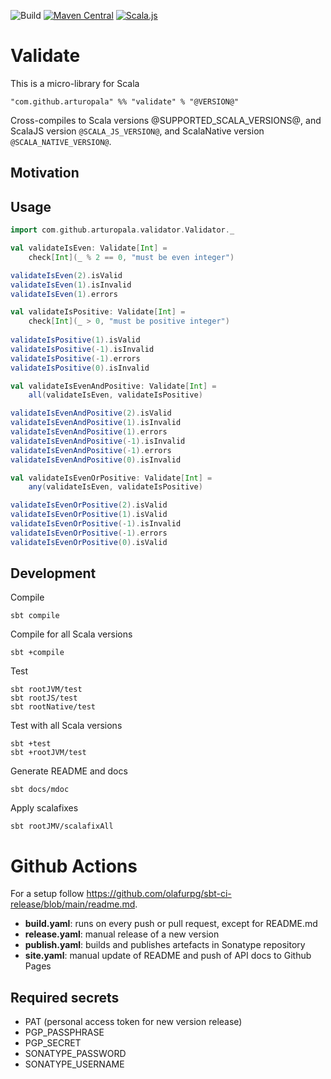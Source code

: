 ![Build](https://github.com/arturopala/validator/workflows/Build/badge.svg) [![Maven Central](https://maven-badges.herokuapp.com/maven-central/com.github.arturopala/validator_2.13/badge.svg)](https://maven-badges.herokuapp.com/maven-central/com.github.arturopala/validator_2.13)
[![Scala.js](https://www.scala-js.org/assets/badges/scalajs-1.5.0.svg)](https://www.scala-js.org)

Validate
===

This is a micro-library for Scala

    "com.github.arturopala" %% "validate" % "@VERSION@"

Cross-compiles to Scala versions @SUPPORTED_SCALA_VERSIONS@, 
and ScalaJS version `@SCALA_JS_VERSION@`, and ScalaNative version `@SCALA_NATIVE_VERSION@`.

Motivation
---

Usage
---

```scala mdoc
import com.github.arturopala.validator.Validator._

val validateIsEven: Validate[Int] = 
    check[Int](_ % 2 == 0, "must be even integer")

validateIsEven(2).isValid
validateIsEven(1).isInvalid
validateIsEven(1).errors

val validateIsPositive: Validate[Int] = 
    check[Int](_ > 0, "must be positive integer")
  
validateIsPositive(1).isValid  
validateIsPositive(-1).isInvalid    
validateIsPositive(-1).errors  
validateIsPositive(0).isInvalid 

val validateIsEvenAndPositive: Validate[Int] = 
    all(validateIsEven, validateIsPositive)

validateIsEvenAndPositive(2).isValid  
validateIsEvenAndPositive(1).isInvalid  
validateIsEvenAndPositive(1).errors  
validateIsEvenAndPositive(-1).isInvalid    
validateIsEvenAndPositive(-1).errors  
validateIsEvenAndPositive(0).isInvalid 

val validateIsEvenOrPositive: Validate[Int] = 
    any(validateIsEven, validateIsPositive)

validateIsEvenOrPositive(2).isValid   
validateIsEvenOrPositive(1).isValid   
validateIsEvenOrPositive(-1).isInvalid    
validateIsEvenOrPositive(-1).errors  
validateIsEvenOrPositive(0).isValid 
```

Development
---

Compile

    sbt compile

Compile for all Scala versions

    sbt +compile

Test

    sbt rootJVM/test
    sbt rootJS/test
    sbt rootNative/test

Test with all Scala versions

    sbt +test
    sbt +rootJVM/test


Generate README and docs

    sbt docs/mdoc

Apply scalafixes

    sbt rootJMV/scalafixAll    

Github Actions
===

For a setup follow <https://github.com/olafurpg/sbt-ci-release/blob/main/readme.md>.

 - **build.yaml**: runs on every push or pull request, except for README.md
 - **release.yaml**: manual release of a new version
 - **publish.yaml**: builds and publishes artefacts in Sonatype repository
 - **site.yaml**: manual update of README and push of API docs to Github Pages

 Required secrets
 ---

- PAT (personal access token for new version release)
- PGP_PASSPHRASE
- PGP_SECRET
- SONATYPE_PASSWORD
- SONATYPE_USERNAME

